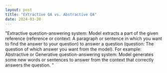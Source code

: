 ```yaml
---
layout: post
title: "Extractive QA vs. Abstractive QA"
date: 2024-03-20
---
```


"Extractive question-answering system: Model extracts a part of the given reference (reference or context: A paragraph or sentence in which you want to find the answer to your question) to answer a question (question: The question of which answer you want from the model). For example: Abstractive or Generative question-answering system: Model generates some new words or sentences to answer from the context that correctly answers the question. "
